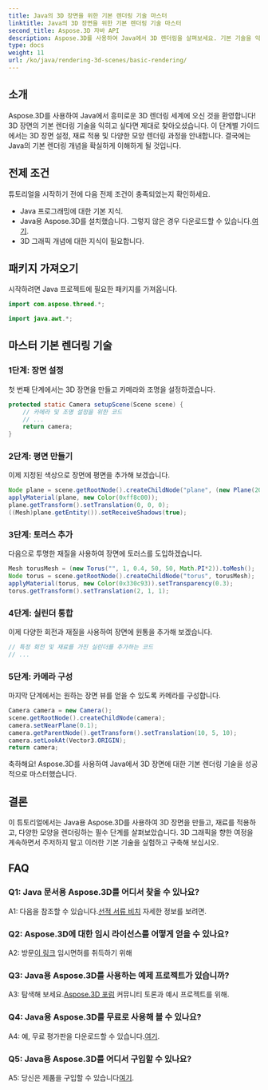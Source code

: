 ```yaml
---
title: Java의 3D 장면을 위한 기본 렌더링 기술 마스터
linktitle: Java의 3D 장면을 위한 기본 렌더링 기술 마스터
second_title: Aspose.3D 자바 API
description: Aspose.3D를 사용하여 Java에서 3D 렌더링을 살펴보세요. 기본 기술을 익히고, 장면을 설정하고, 모양을 원활하게 렌더링하세요. 3D 그래픽으로 Java 프로그래밍 기술을 향상시키세요.
type: docs
weight: 11
url: /ko/java/rendering-3d-scenes/basic-rendering/
---
```

## 소개

Aspose.3D를 사용하여 Java에서 흥미로운 3D 렌더링 세계에 오신 것을 환영합니다! 3D 장면의 기본 렌더링 기술을 익히고 싶다면 제대로 찾아오셨습니다. 이 단계별 가이드에서는 3D 장면 설정, 재료 적용 및 다양한 모양 렌더링 과정을 안내합니다. 결국에는 Java의 기본 렌더링 개념을 확실하게 이해하게 될 것입니다.

## 전제 조건

튜토리얼을 시작하기 전에 다음 전제 조건이 충족되었는지 확인하세요.

- Java 프로그래밍에 대한 기본 지식.
-  Java용 Aspose.3D를 설치했습니다. 그렇지 않은 경우 다운로드할 수 있습니다.[여기](https://releases.aspose.com/3d/java/).
- 3D 그래픽 개념에 대한 지식이 필요합니다.

## 패키지 가져오기

시작하려면 Java 프로젝트에 필요한 패키지를 가져옵니다.

```java
import com.aspose.threed.*;

import java.awt.*;
```

## 마스터 기본 렌더링 기술

### 1단계: 장면 설정

첫 번째 단계에서는 3D 장면을 만들고 카메라와 조명을 설정하겠습니다.

```java
protected static Camera setupScene(Scene scene) {
    // 카메라 및 조명 설정을 위한 코드
    // ...
    return camera;
}
```

### 2단계: 평면 만들기

이제 지정된 색상으로 장면에 평면을 추가해 보겠습니다.

```java
Node plane = scene.getRootNode().createChildNode("plane", (new Plane(20, 20)).toMesh());
applyMaterial(plane, new Color(0xff8c00));
plane.getTransform().setTranslation(0, 0, 0);
((Mesh)plane.getEntity()).setReceiveShadows(true);
```

### 3단계: 토러스 추가

다음으로 투명한 재질을 사용하여 장면에 토러스를 도입하겠습니다.

```java
Mesh torusMesh = (new Torus("", 1, 0.4, 50, 50, Math.PI*2)).toMesh();
Node torus = scene.getRootNode().createChildNode("torus", torusMesh);
applyMaterial(torus, new Color(0x330c93)).setTransparency(0.3);
torus.getTransform().setTranslation(2, 1, 1);
```

### 4단계: 실린더 통합

이제 다양한 회전과 재질을 사용하여 장면에 원통을 추가해 보겠습니다.

```java
// 특정 회전 및 재료를 가진 실린더를 추가하는 코드
// ...
```

### 5단계: 카메라 구성

마지막 단계에서는 원하는 장면 뷰를 얻을 수 있도록 카메라를 구성합니다.

```java
Camera camera = new Camera();
scene.getRootNode().createChildNode(camera);
camera.setNearPlane(0.1);
camera.getParentNode().getTransform().setTranslation(10, 5, 10);
camera.setLookAt(Vector3.ORIGIN);
return camera;
```

축하해요! Aspose.3D를 사용하여 Java에서 3D 장면에 대한 기본 렌더링 기술을 성공적으로 마스터했습니다.

## 결론

이 튜토리얼에서는 Java용 Aspose.3D를 사용하여 3D 장면을 만들고, 재료를 적용하고, 다양한 모양을 렌더링하는 필수 단계를 살펴보았습니다. 3D 그래픽을 향한 여정을 계속하면서 주저하지 말고 이러한 기본 기술을 실험하고 구축해 보십시오.

## FAQ

### Q1: Java 문서용 Aspose.3D를 어디서 찾을 수 있나요?

 A1: 다음을 참조할 수 있습니다.[선적 서류 비치](https://reference.aspose.com/3d/java/) 자세한 정보를 보려면.

### Q2: Aspose.3D에 대한 임시 라이선스를 어떻게 얻을 수 있나요?

 A2: 방문[이 링크](https://purchase.aspose.com/temporary-license/) 임시면허를 취득하기 위해

### Q3: Java용 Aspose.3D를 사용하는 예제 프로젝트가 있습니까?

 A3: 탐색해 보세요.[Aspose.3D 포럼](https://forum.aspose.com/c/3d/18) 커뮤니티 토론과 예시 프로젝트를 위해.

### Q4: Java용 Aspose.3D를 무료로 사용해 볼 수 있나요?

 A4: 예, 무료 평가판을 다운로드할 수 있습니다.[여기](https://releases.aspose.com/).

### Q5: Java용 Aspose.3D를 어디서 구입할 수 있나요?

 A5: 당신은 제품을 구입할 수 있습니다[여기](https://purchase.aspose.com/buy).